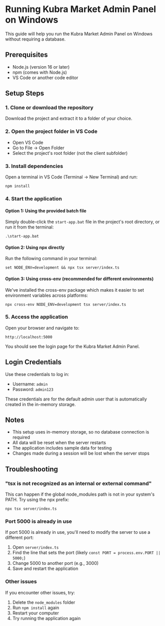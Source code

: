 # Running Kubra Market Admin Panel on Windows

This guide will help you run the Kubra Market Admin Panel on Windows without requiring a database.

## Prerequisites
- Node.js (version 16 or later)
- npm (comes with Node.js)
- VS Code or another code editor

## Setup Steps

### 1. Clone or download the repository
Download the project and extract it to a folder of your choice.

### 2. Open the project folder in VS Code
- Open VS Code
- Go to File -> Open Folder
- Select the project's root folder (not the client subfolder)

### 3. Install dependencies
Open a terminal in VS Code (Terminal -> New Terminal) and run:
```
npm install
```

### 4. Start the application

#### Option 1: Using the provided batch file
Simply double-click the `start-app.bat` file in the project's root directory, or run it from the terminal:
```
.\start-app.bat
```

#### Option 2: Using npx directly
Run the following command in your terminal:
```
set NODE_ENV=development && npx tsx server/index.ts
```

#### Option 3: Using cross-env (recommended for different environments)
We've installed the cross-env package which makes it easier to set environment variables across platforms:
```
npx cross-env NODE_ENV=development tsx server/index.ts
```

### 5. Access the application
Open your browser and navigate to:
```
http://localhost:5000
```

You should see the login page for the Kubra Market Admin Panel.

## Login Credentials
Use these credentials to log in:
- Username: `admin`
- Password: `admin123`

These credentials are for the default admin user that is automatically created in the in-memory storage.

## Notes
- This setup uses in-memory storage, so no database connection is required
- All data will be reset when the server restarts
- The application includes sample data for testing
- Changes made during a session will be lost when the server stops

## Troubleshooting

### "tsx is not recognized as an internal or external command"
This can happen if the global node_modules path is not in your system's PATH. Try using the npx prefix:
```
npx tsx server/index.ts
```

### Port 5000 is already in use
If port 5000 is already in use, you'll need to modify the server to use a different port:
1. Open `server/index.ts`
2. Find the line that sets the port (likely `const PORT = process.env.PORT || 5000;`)
3. Change 5000 to another port (e.g., 3000)
4. Save and restart the application

### Other issues
If you encounter other issues, try:
1. Delete the `node_modules` folder
2. Run `npm install` again
3. Restart your computer
4. Try running the application again